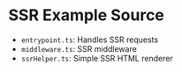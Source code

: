 # SSR Example Source

- `entrypoint.ts`: Handles SSR requests
- `middleware.ts`: SSR middleware
- `ssrHelper.ts`: Simple SSR HTML renderer
